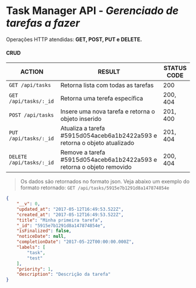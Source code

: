 # Task Manager API - *Gerenciado de tarefas a fazer*
Operações HTTP atendidas: **GET, POST, PUT e DELETE.**
#### CRUD 
ACTION | RESULT | STATUS CODE
----- | ---- | ----
`GET /api/tasks` | Retorna lista com todas as tarefas  | 200
`GET /api/tasks/:_id` | Retorna uma terefa específica  | 200, 404
`POST /api/tasks` | Insere uma nova tarefa e retorna o objeto inserido  | 201, 400
`PUT /api/tasks/:_id` | Atualiza a tarefa #5915d054aceb6a1b2422a593 e retorna o objeto atualizado | 201, 404
`DELETE /api/tasks/:_id` | Remove a tarefa #5915d054aceb6a1b2422a593 e retorna o objeto removido | 200, 404

> Os dados são retornados no formato json.
Veja abaixo um exemplo do formato retornado:
`GET /api/tasks/5915e7b1291d8a147874854e`

```json
{
    "__v": 0,
    "updated_at": "2017-05-12T16:49:53.522Z",
    "created_at": "2017-05-12T16:49:53.522Z",
    "title": "Minha primeira tarefa",
    "_id": "5915e7b1291d8a147874854e",
    "isFinalized": false,
    "noticeDate": null,
    "completionDate": "2017-05-22T00:00:00.000Z",
    "labels": [
        "task",
        "test"
    ],
    "priority": 1,
    "description": "Descrição da tarefa"
}
```
